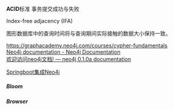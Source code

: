 **ACID**标准  事务提交成功与失败  

Index-free adjacency (IFA)  

图形数据库中的查询时间将与查询期间实际接触的数据大小保持一致。  


https://graphacademy.neo4j.com/courses/cypher-fundamentals  
[Neo4j documentation - Neo4j Documentation](https://neo4j.com/docs/)  
[欢迎访问neo4j文档! — neo4j 0.1.0a documentation](http://neo4j.com.cn/public/docs/index.html)  

[Springboot集成Neo4j](https://blog.csdn.net/Coder_ljw/article/details/131347272)  

##### Bloom
##### Browser

